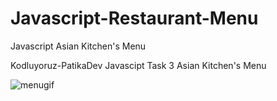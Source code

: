 # Javascript-Restaurant-Menu
Javascript Asian Kitchen's Menu

Kodluyoruz-PatikaDev Javascipt Task 3 Asian Kitchen's Menu

![menugif](https://im4.ezgif.com/tmp/ezgif-4-1ffe3a1a0f.gif)
